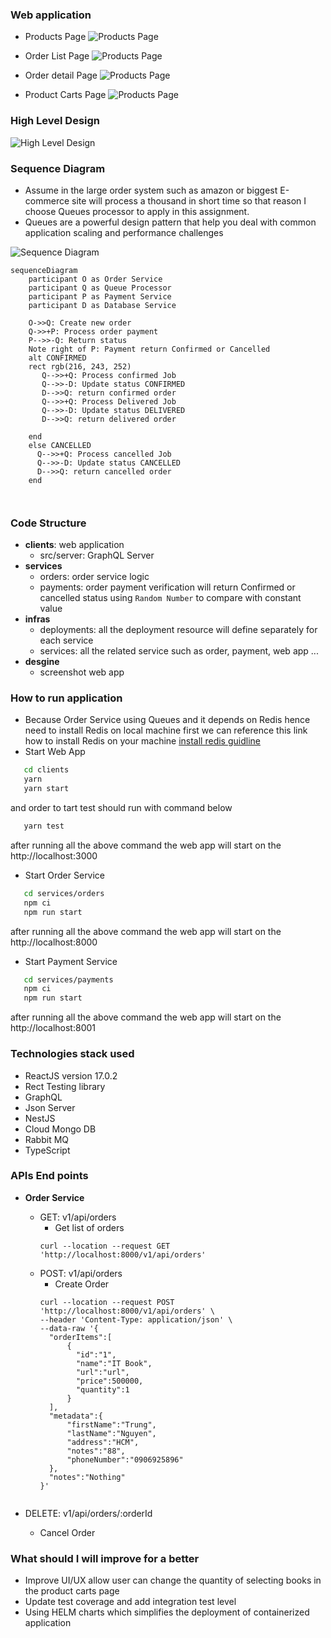 ### Web application
* Products Page
![Products Page](https://github.com/trungnv184/setel-assignment/blob/master/design/screens/products_page.png?raw=true)

* Order List Page
![Products Page](https://github.com/trungnv184/setel-assignment/blob/master/design/screens/order_list.png?raw=true)


* Order detail Page
![Products Page](https://github.com/trungnv184/setel-assignment/blob/master/design/screens/change_state_order.png?raw=true)

* Product Carts Page
![Products Page](https://github.com/trungnv184/setel-assignment/blob/master/design/screens/product_carts.png?raw=true)

### High Level Design
![High Level Design](https://github.com/trungnv184/setel-assignment/blob/master/design/high_level_design.png?raw=true)
### Sequence Diagram
- Assume in the large order system such as amazon or biggest E-commerce site will process a thousand in short time so that reason I choose Queues processor to apply in this assignment.
- Queues are a powerful design pattern that help you deal with common application scaling and performance challenges

![Sequence Diagram](https://github.com/trungnv184/setel-assignment/blob/master/design/high_level_design.png?raw=true)


```mermaid
sequenceDiagram
    participant O as Order Service
    participant Q as Queue Processor
    participant P as Payment Service
    participant D as Database Service

    O->>Q: Create new order
    Q->>+P: Process order payment
    P-->>-Q: Return status
    Note right of P: Payment return Confirmed or Cancelled
    alt CONFIRMED
    rect rgb(216, 243, 252)
       Q-->>+Q: Process confirmed Job
       Q-->>-D: Update status CONFIRMED
       D-->>Q: return confirmed order
       Q-->>+Q: Process Delivered Job
       Q-->>-D: Update status DELIVERED
       D-->>Q: return delivered order

    end
    else CANCELLED
      Q-->>+Q: Process cancelled Job
      Q-->>-D: Update status CANCELLED
      D-->>Q: return cancelled order
    end



```


### Code Structure

- **clients**: web application
  - src/server: GraphQL Server
- **services**
  - orders: order service logic
  - payments: order payment verification will return Confirmed or cancelled
    status using `Random Number` to compare with constant value
- **infras**
  - deployments: all the deployment resource will define separately for each service
  - services: all the related service such as order, payment, web app ...
- **desgine**
  - screenshot web app

### How to run application

- Because Order Service using Queues and it depends on Redis hence need to install Redis on local machine first we can reference this link how to install Redis on your machine [install redis guidline](https://gist.github.com/tomysmile/1b8a321e7c58499ef9f9441b2faa0aa8)
- Start Web App

```bash
   cd clients
   yarn
   yarn start
```

and order to tart test should run with command below

```bash
   yarn test
```

after running all the above command the web app will start on the http://localhost:3000

- Start Order Service

```bash
   cd services/orders
   npm ci
   npm run start
```

after running all the above command the web app will start on the http://localhost:8000

- Start Payment Service

```bash
   cd services/payments
   npm ci
   npm run start
```

after running all the above command the web app will start on the http://localhost:8001

### Technologies stack used

- ReactJS version 17.0.2
- Rect Testing library
- GraphQL
- Json Server
- NestJS
- Cloud Mongo DB
- Rabbit MQ
- TypeScript

### APIs End points

- **Order Service**

  - GET: v1/api/orders
    - Get list of orders
    ```curl
    curl --location --request GET 'http://localhost:8000/v1/api/orders'
    ```
  - POST: v1/api/orders
    - Create Order
    ```curl
    curl --location --request POST 'http://localhost:8000/v1/api/orders' \
    --header 'Content-Type: application/json' \
    --data-raw '{
      "orderItems":[
          {
            "id":"1",
            "name":"IT Book",
            "url":"url",
            "price":500000,
            "quantity":1
          }
      ],
      "metadata":{
          "firstName":"Trung",
          "lastName":"Nguyen",
          "address":"HCM",
          "notes":"88",
          "phoneNumber":"0906925896"
      },
      "notes":"Nothing"
    }'
    ```

  ```

  ```

- DELETE: v1/api/orders/:orderId
  - Cancel Order

### What should I will improve for a better

- Improve UI/UX allow user can change the quantity of selecting books in the product carts page
- Update test coverage and add integration test level
- Using HELM charts which simplifies the deployment of containerized application
